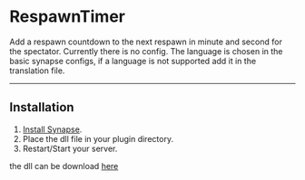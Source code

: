 # RespawnTimer

Add a respawn countdown to the next respawn in minute and second for the spectator. 
Currently there is no config.
The language is chosen in the basic synapse configs, if a language is not supported add it in the translation file.

***

## Installation
1. [Install Synapse](https://github.com/SynapseSL/Synapse/wiki#hosting-guides).
2. Place the dll file in your plugin directory.
3. Restart/Start your server.

the dll can be download [here](https://github.com/VT-DevGiT/RespawnTimer/releases/)


